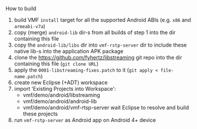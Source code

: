 How to build

1. build VMF `install` target for all the supported Android ABIs
   (e.g. `x86` and `armeabi-v7a`)
2. copy (merge) `android-lib` dir-s from all builds of step 1
   into the dir containing this file
3. copy the `android-lib/libs` dir into `vmf-rstp-server` dir
   to include these native lib-s into the application APK package
4. clone the https://github.com/fyhertz/libstreaming git repo
   into the dir containing this file (`git clone URL`)
5. apply the `0001-libstreaming-fixes.patch` to it (`git apply < file-name.patch`)
6. create new Eclipse (+ADT) workspace
7. import 'Existing Projects into Workspace':
   * vmf/demo/android/libstreaming
   * vmf/demo/android/android-lib
   * vmf/demo/android/vmf-rtsp-server
   wait Eclipse to resolve and build these projects
8. run `vmf-rstp-server` as Android app on Android 4+ device
